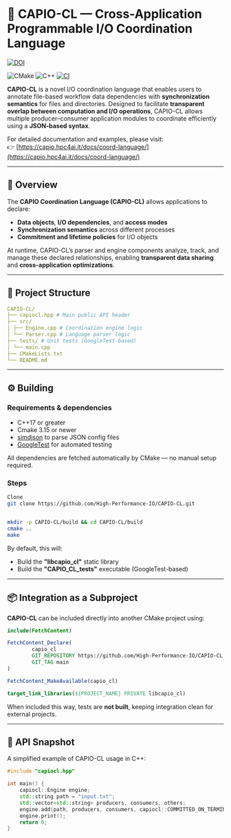 # 🧠 CAPIO-CL — Cross-Application Programmable I/O Coordination Language

[![DOI](https://img.shields.io/badge/DOI-10.1007%2Fs10766--025--00789--0-blue?logo=doi&logoColor=white)](https://doi.org/10.1007/s10766-025-00789-0)



![CMake](https://img.shields.io/badge/CMake-%E2%89%A53.15-blue?logo=cmake&logoColor=white) 
![C++](https://img.shields.io/badge/C%2B%2B-%E2%89%A517-blueviolet?logo=c%2B%2B&logoColor=white)
[![CI](https://github.com/High-Performance-IO/CAPIO-CL/actions/workflows/ci-test.yml/badge.svg)](https://github.com/High-Performance-IO/CAPIO-CL/actions/workflows/ci-test.yml)

**CAPIO-CL** is a novel I/O coordination language that enables users to annotate file-based workflow data dependencies 
with **synchronization semantics** for files and directories.
Designed to facilitate **transparent overlap between computation and I/O operations**, CAPIO-CL allows multiple 
producer–consumer application modules to coordinate efficiently using a **JSON-based syntax**.

For detailed documentation and examples, please visit:  
👉 [https://capio.hpc4ai.it/docs/coord-language/](https://capio.hpc4ai.it/docs/coord-language/)

---

## 📘 Overview

The **CAPIO Coordination Language (CAPIO-CL)** allows applications to declare:
- **Data objects**, **I/O dependencies**, and **access modes**
- **Synchronization semantics** across different processes
- **Commitment and lifetime policies** for I/O objects

At runtime, CAPIO-CL’s parser and engine components analyze, track, and manage these declared relationships, enabling **transparent data sharing** and **cross-application optimizations**.

---

## 🧩 Project Structure
```yaml
CAPIO-CL/
├── capiocl.hpp # Main public API header
├── src/ 
│ ├── Engine.cpp # Coordination engine logic
│ └── Parser.cpp # Language parser logic
├── tests/ # Unit tests (GoogleTest-based)
│ └── main.cpp
├── CMakeLists.txt
└── README.md
```

---

## ⚙️ Building

### Requirements & dependencies
- C++17 or greater
- Cmake 3.15 or newer
- [simdjson](https://github.com/simdjson/simdjson) to parse JSON config files
- [GoogleTest](https://github.com/google/googletest) for automated testing

All dependencies are fetched automatically by CMake — no manual setup required.

### Steps
```bash
Clone
git clone https://github.com/High-Performance-IO/CAPIO-CL.git


mkdir -p CAPIO-CL/build && cd CAPIO-CL/build
cmake ..
make 
```

By default, this will:
- Build the **"libcapio_cl"** static library
- Build the **"CAPIO_CL_tests"** executable (GoogleTest-based)

---

## 📦 Integration as a Subproject

**CAPIO-CL** can be included directly into another CMake project using:

```cmake
include(FetchContent)

FetchContent_Declare(
        capio_cl
        GIT_REPOSITORY https://github.com/High-Performance-IO/CAPIO-CL.git
        GIT_TAG main  
)

FetchContent_MakeAvailable(capio_cl)

target_link_libraries(${PROJECT_NAME} PRIVATE libcapio_cl)
```

When included this way, tests are **not built**, keeping integration clean for external projects.

---

## 🧩 API Snapshot

A simplified example of CAPIO-CL usage in C++:

```c++
#include "capiocl.hpp"

int main() {
    capiocl::Engine engine;
    std::string path = "input.txt";
    std::vector<std::string> producers, consumers, others;
    engine.add(path, producers, consumers, capiocl::COMMITTED_ON_TERMINATION, capiocl::MODE_UPDATE, false, false, others);
    engine.print();
    return 0;
}
```